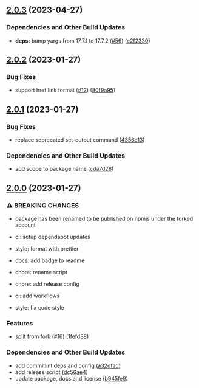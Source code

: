 ## [2.0.3](https://github.com/Th3S4mur41/purge-svg/compare/v2.0.2...v2.0.3) (2023-04-27)


### Dependencies and Other Build Updates

* **deps:** bump yargs from 17.7.1 to 17.7.2 ([#56](https://github.com/Th3S4mur41/purge-svg/issues/56)) ([c2f2330](https://github.com/Th3S4mur41/purge-svg/commit/c2f233055210a30c97f66d4c4846240fc87a90d7))

## [2.0.2](https://github.com/Th3S4mur41/purge-svg/compare/v2.0.1...v2.0.2) (2023-01-27)


### Bug Fixes

* support href link format ([#12](https://github.com/Th3S4mur41/purge-svg/issues/12)) ([80f9a95](https://github.com/Th3S4mur41/purge-svg/commit/80f9a95a589fa0b7af0f8033ac3cde9c40393a58))

## [2.0.1](https://github.com/Th3S4mur41/purge-svg/compare/v2.0.0...v2.0.1) (2023-01-27)


### Bug Fixes

* replace seprecated set-output command ([4356c13](https://github.com/Th3S4mur41/purge-svg/commit/4356c13a4c1ceb92169543be918bdad4f912bfc2))


### Dependencies and Other Build Updates

* add scope to package name ([cda7d28](https://github.com/Th3S4mur41/purge-svg/commit/cda7d28450c4c320aa396a2b3462b1f3c667d04a))

## [2.0.0](https://github.com/Th3S4mur41/purge-svg/compare/v1.1.0...v2.0.0) (2023-01-27)


### ⚠ BREAKING CHANGES

* package has been renamed to be published on npmjs under the forked account

* ci: setup dependabot updates

* style: format with prettier

* docs: add badge to readme

* chore: rename script

* chore: add release config

* ci: add workflows

* style: fix code style

### Features

* split from fork ([#16](https://github.com/Th3S4mur41/purge-svg/issues/16)) ([1fefd88](https://github.com/Th3S4mur41/purge-svg/commit/1fefd88c015bae66ead47931ffcba4ccdbfea4e5))


### Dependencies and Other Build Updates

* add commitlint deps and config ([a32dfad](https://github.com/Th3S4mur41/purge-svg/commit/a32dfad76f639e780c099a313a824814353d2b00))
* add release script ([dc56ae4](https://github.com/Th3S4mur41/purge-svg/commit/dc56ae415320a6d408915061588ada7f9c119ef4))
* update package, docs and license ([b945fe9](https://github.com/Th3S4mur41/purge-svg/commit/b945fe91ed619992d355623a5acb470507946403))

